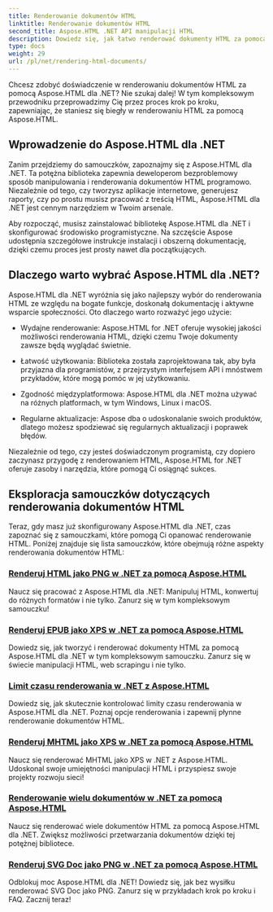 ```yaml
---
title: Renderowanie dokumentów HTML
linktitle: Renderowanie dokumentów HTML
second_title: Aspose.HTML .NET API manipulacji HTML
description: Dowiedz się, jak łatwo renderować dokumenty HTML za pomocą samouczków Aspose.HTML dla .NET. Zapoznaj się z kompleksową listą samouczków, aby opanować renderowanie HTML.
type: docs
weight: 29
url: /pl/net/rendering-html-documents/
---
```


Chcesz zdobyć doświadczenie w renderowaniu dokumentów HTML za pomocą Aspose.HTML dla .NET? Nie szukaj dalej! W tym kompleksowym przewodniku przeprowadzimy Cię przez proces krok po kroku, zapewniając, że staniesz się biegły w renderowaniu HTML za pomocą Aspose.HTML.

## Wprowadzenie do Aspose.HTML dla .NET

Zanim przejdziemy do samouczków, zapoznajmy się z Aspose.HTML dla .NET. Ta potężna biblioteka zapewnia deweloperom bezproblemowy sposób manipulowania i renderowania dokumentów HTML programowo. Niezależnie od tego, czy tworzysz aplikacje internetowe, generujesz raporty, czy po prostu musisz pracować z treścią HTML, Aspose.HTML dla .NET jest cennym narzędziem w Twoim arsenale.

Aby rozpocząć, musisz zainstalować bibliotekę Aspose.HTML dla .NET i skonfigurować środowisko programistyczne. Na szczęście Aspose udostępnia szczegółowe instrukcje instalacji i obszerną dokumentację, dzięki czemu proces jest prosty nawet dla początkujących.

## Dlaczego warto wybrać Aspose.HTML dla .NET?

Aspose.HTML dla .NET wyróżnia się jako najlepszy wybór do renderowania HTML ze względu na bogate funkcje, doskonałą dokumentację i aktywne wsparcie społeczności. Oto dlaczego warto rozważyć jego użycie:

- Wydajne renderowanie: Aspose.HTML for .NET oferuje wysokiej jakości możliwości renderowania HTML, dzięki czemu Twoje dokumenty zawsze będą wyglądać świetnie.

- Łatwość użytkowania: Biblioteka została zaprojektowana tak, aby była przyjazna dla programistów, z przejrzystym interfejsem API i mnóstwem przykładów, które mogą pomóc w jej użytkowaniu.

- Zgodność międzyplatformowa: Aspose.HTML dla .NET można używać na różnych platformach, w tym Windows, Linux i macOS.

- Regularne aktualizacje: Aspose dba o udoskonalanie swoich produktów, dlatego możesz spodziewać się regularnych aktualizacji i poprawek błędów.

Niezależnie od tego, czy jesteś doświadczonym programistą, czy dopiero zaczynasz przygodę z renderowaniem HTML, Aspose.HTML for .NET oferuje zasoby i narzędzia, które pomogą Ci osiągnąć sukces.

## Eksploracja samouczków dotyczących renderowania dokumentów HTML

Teraz, gdy masz już skonfigurowany Aspose.HTML dla .NET, czas zapoznać się z samouczkami, które pomogą Ci opanować renderowanie HTML. Poniżej znajduje się lista samouczków, które obejmują różne aspekty renderowania dokumentów HTML:

### [Renderuj HTML jako PNG w .NET za pomocą Aspose.HTML](./render-html-as-png/)
Naucz się pracować z Aspose.HTML dla .NET: Manipuluj HTML, konwertuj do różnych formatów i nie tylko. Zanurz się w tym kompleksowym samouczku!
### [Renderuj EPUB jako XPS w .NET za pomocą Aspose.HTML](./render-epub-as-xps/)
Dowiedz się, jak tworzyć i renderować dokumenty HTML za pomocą Aspose.HTML dla .NET w tym kompleksowym samouczku. Zanurz się w świecie manipulacji HTML, web scrapingu i nie tylko.
### [Limit czasu renderowania w .NET z Aspose.HTML](./rendering-timeout/)
Dowiedz się, jak skutecznie kontrolować limity czasu renderowania w Aspose.HTML dla .NET. Poznaj opcje renderowania i zapewnij płynne renderowanie dokumentów HTML.
### [Renderuj MHTML jako XPS w .NET za pomocą Aspose.HTML](./render-mhtml-as-xps/)
 Naucz się renderować MHTML jako XPS w .NET z Aspose.HTML. Udoskonal swoje umiejętności manipulacji HTML i przyspiesz swoje projekty rozwoju sieci!
### [Renderowanie wielu dokumentów w .NET za pomocą Aspose.HTML](./render-multiple-documents/)
Naucz się renderować wiele dokumentów HTML za pomocą Aspose.HTML dla .NET. Zwiększ możliwości przetwarzania dokumentów dzięki tej potężnej bibliotece.
### [Renderuj SVG Doc jako PNG w .NET za pomocą Aspose.HTML](./render-svg-doc-as-png/)
Odblokuj moc Aspose.HTML dla .NET! Dowiedz się, jak bez wysiłku renderować SVG Doc jako PNG. Zanurz się w przykładach krok po kroku i FAQ. Zacznij teraz!